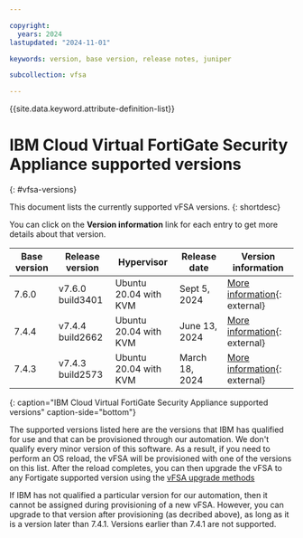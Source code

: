 ```yaml
---

copyright:
  years: 2024
lastupdated: "2024-11-01"

keywords: version, base version, release notes, juniper

subcollection: vfsa

---
```


{{site.data.keyword.attribute-definition-list}}

# IBM Cloud Virtual FortiGate Security Appliance supported versions
{: #vfsa-versions}

This document lists the currently supported vFSA versions.
{: shortdesc}

You can click on the **Version information** link for each entry to get more details about that version.

| Base version | Release version | Hypervisor | Release date | Version information |
| --- | --- | --- | --- | --- |
| 7.6.0 | v7.6.0 build3401 | Ubuntu 20.04 with KVM | Sept 5, 2024 | [More information](https://docs.fortinet.com/document/fortigate/7.6.0/fortios-release-notes/760203/introduction-and-supported-models){: external} |
| 7.4.4 | v7.4.4 build2662 | Ubuntu 20.04 with KVM | June 13, 2024 | [More information](https://docs.fortinet.com/document/fortigate/7.4.4/fortios-release-notes/760203/introduction-and-supported-models){: external} |
| 7.4.3 | v7.4.3 build2573 | Ubuntu 20.04 with KVM | March 18, 2024 | [More information](https://docs.fortinet.com/document/FortiGate/7.4.3/fortios-release-notes/760203){: external} |
{: caption="IBM Cloud Virtual FortiGate Security Appliance supported versions" caption-side="bottom"}

The supported versions listed here are the versions that IBM has qualified for use and that can be provisioned through our automation. We don't qualify every minor version of this software. As a result, if you need to perform an OS reload, the vFSA will be provisioned with one of the versions on this list. After the reload completes, you can then upgrade the vFSA to any Fortigate supported version using the [vFSA upgrade methods](/docs/vfsa?topic=vfsa-upgrading-the-vfsa)

If IBM has not qualified a particular version for our automation, then it cannot be assigned during provisioning of a new vFSA. However, you can upgrade to that version after provisioning (as decribed above), as long as it is a version later than 7.4.1. Versions earlier than 7.4.1 are not supported.
